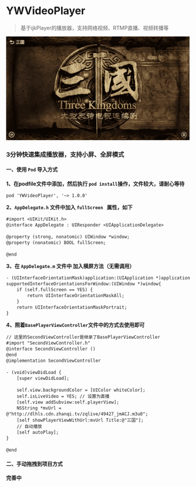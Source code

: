# YWVideoPlayer
> 基于ijkPlayer的播放器，支持网络视频、RTMP直播、视频转播等

![](./效果图.png)

### 3分钟快速集成播放器，支持小屏、全屏模式

#### 一、使用 `Pod` 导入方式
**1、在podfile文件中添加，然后执行 `pod install`操作，文件较大，请耐心等待**

```
pod 'YWVideoPlayer', '~> 1.0.0'
```

**2、`AppDelegate.h` 文件中加入 `fullScreen ` 属性，如下**
 
```
#import <UIKit/UIKit.h>
@interface AppDelegate : UIResponder <UIApplicationDelegate>

@property (strong, nonatomic) UIWindow *window;
@property (nonatomic) BOOL fullScreen;

@end
```

**3、在 `AppDelegate.m` 文件中 加入横屏方法（无需调用）**

```
- (UIInterfaceOrientationMask)application:(UIApplication *)application supportedInterfaceOrientationsForWindow:(UIWindow *)window{
    if (self.fullScreen == YES) {
        return UIInterfaceOrientationMaskAll;
    }
    return UIInterfaceOrientationMaskPortrait;
}
```
**4、照着`BasePlayerViewController`文件中的方式去使用即可**

```
// 这里的SecondViewController是继承了BasePlayerViewController
#import "SecondViewController.h"
@interface SecondViewController ()
@end
@implementation SecondViewController

- (void)viewDidLoad {
    [super viewDidLoad];
    
    self.view.backgroundColor = [UIColor whiteColor];
    self.isLiveVideo = YES; // 设置为直播
    [self.view addSubview:self.playerView];
    NSString *mvUrl = @"http://dlhls.cdn.zhanqi.tv/zqlive/49427_jmACJ.m3u8";
    [self showPlayerViewWithUrl:mvUrl Title:@"三国"];
    // 自动播放
    [self autoPlay];
}

@end
```

 

#### 二、手动拖拽到项目方式
**完善中**

